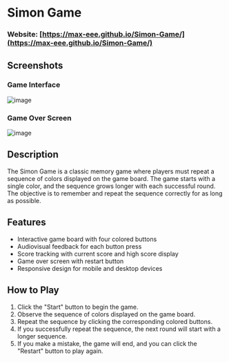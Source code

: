 # Simon Game

### Website: [https://max-eee.github.io/Simon-Game/](https://max-eee.github.io/Simon-Game/)

## Screenshots

### Game Interface
![image](https://github.com/Max-Eee/Simon-Game/assets/76102874/08ef0f0e-c9d1-41f5-8af4-151dd526b85d)
### Game Over Screen
![image](https://github.com/Max-Eee/Simon-Game/assets/76102874/3332cfc7-0143-48fb-82b3-0235ab6f7d7e)


## Description
The Simon Game is a classic memory game where players must repeat a sequence of colors displayed on the game board. The game starts with a single color, and the sequence grows longer with each successful round. The objective is to remember and repeat the sequence correctly for as long as possible.

## Features
- Interactive game board with four colored buttons
- Audiovisual feedback for each button press
- Score tracking with current score and high score display
- Game over screen with restart button
- Responsive design for mobile and desktop devices

## How to Play
1. Click the "Start" button to begin the game.
2. Observe the sequence of colors displayed on the game board.
3. Repeat the sequence by clicking the corresponding colored buttons.
4. If you successfully repeat the sequence, the next round will start with a longer sequence.
5. If you make a mistake, the game will end, and you can click the "Restart" button to play again.
